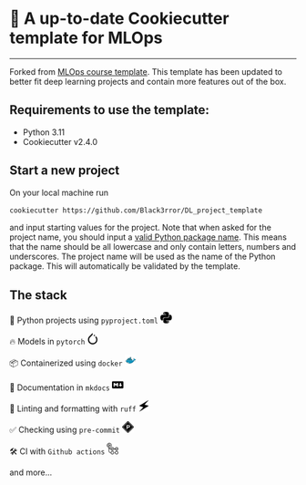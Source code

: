 # 🍪 A up-to-date Cookiecutter template for MLOps

---

Forked from [MLOps course template](https://github.com/SkafteNicki/dtu_mlops). This template has been updated 
to better fit deep learning projects and contain more features out of the box.

## Requirements to use the template:

* Python 3.11
* Cookiecutter v2.4.0

## Start a new project

On your local machine run

```bash
cookiecutter https://github.com/Black3rror/DL_project_template
```

and input starting values for the project. Note that when asked for the project name, you should input
a [valid Python package name](https://peps.python.org/pep-0008/#package-and-module-names). This means that the name 
should be all lowercase and only contain letters, numbers and underscores. The project name will be used as the name of 
the Python package. This will automatically be validated by the template.

## The stack

🐍 Python projects using `pyproject.toml` <img src="icons/python.svg" width="20" height="20">

🔥 Models in `pytorch` <img src="icons/pytorch.svg" width="20" height="20">

📦 Containerized using `docker` <img src="icons/docker.svg" width="20" height="20">

📄 Documentation in `mkdocs` <img src="icons/markdown.svg" width="20" height="20">

👕 Linting and formatting with `ruff` <img src="icons/ruff.svg" width="20" height="20">

✅ Checking using `pre-commit` <img src="icons/precommit.svg" width="20" height="20">

🛠️ CI with `Github actions` <img src="icons/githubactions.svg" width="20" height="20">

and more...